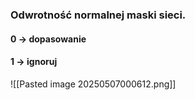 ### Odwrotność normalnej maski sieci.
#### 0 -> dopasowanie
#### 1 -> ignoruj

![[Pasted image 20250507000612.png]]